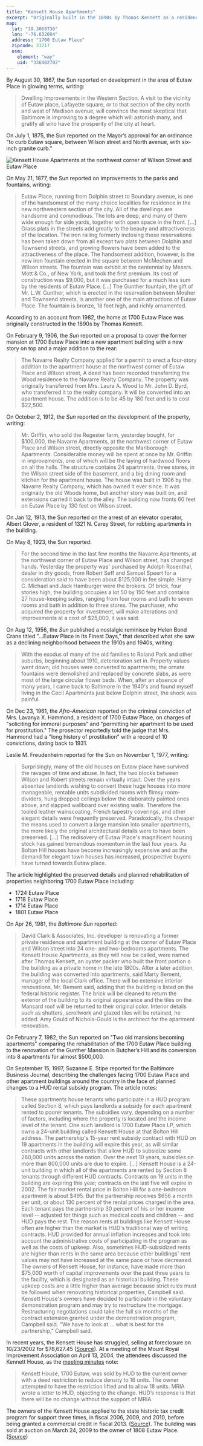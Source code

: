 ```yaml
---
title: "Kensett House Apartments"
excerpt: "Originally built in the 1890s by Thomas Kennett as a residence, the building was expanded and converted into apartments around 1906."
map:
  lat: "39.3068736"
  lon: "-76.632604"
  address: "1700 Eutaw Place"
  zipcode: 21217
  osm:
    element: "way"
    uid: "336402702"
---
```


By August 30, 1867, the Sun reported on development in the area of Eutaw Place in glowing terms, writing:

> Dwelling Improvements in the Western Section. A visit to the vicinity of Eutaw place, Lafayette square, or to that section of the city north and west of Madison avenue, will convince the most skeptical that Baltimore is improving to a degree which will astonish many, and gratify all who have the prosperity of the city at heart.

On July 1, 1875, the Sun reported on the Mayor’s approval for an ordinance "to curb Eutaw square, between Wilson street and North avenue, with six-inch granite curb."

![Kensett House Apartments at the northwest corner of Wilson Street and Eutaw Place](https://scontent-iad3-1.xx.fbcdn.net/hphotos-xap1/v/t1.0-9/12311136_10208597466080411_2013506429300905170_n.jpg?oh=977cedf00a5a12c6a80697ff8db13a99&oe=56E1FA7B)

On May 21, 1877, the Sun reported on improvements to the parks and fountains, writing:

> Eutaw Place, running from Dolphin street to Boundary avenue, is one of the handsomest of the many choice localities for residence in the new northwestern section of the city. All of the dwellings are handsome and commodious. The lots are deep, and many of them wide enough for side yards, together with open space in the front. […]
> Grass plats in the streets add greatly to the beauty and attractiveness of the location. The iron railing formerly inclosing these reservations has been taken down from all except two plats between Dolphin and Townsend streets, and growing flowers have been added to the attractiveness of the place. The handsomest addition, however, is the new iron fountain erected in the square between McMechen and Wilson streets. The fountain was exhibit at the centennial by Messrs. Mott & Co., of New York, and took the first premium. Its cost of construction was $9,000, but it was purchased for a much less sum by the residents of Eutaw Place. […]
> The Gunther fountain, the gift of Mr. L.W. Gunther, which is erected in the reservation between Mosher and Townsend streets, is another one of the main attractions of Eutaw Place. The fountain is bronze, 18 feet high, and richly ornamented.

According to an account from 1982, the home at 1700 Eutaw Place was originally constructed in the 1890s by Thomas Kennett.

On February 9, 1906, the _Sun_ reported on a proposal to cover the former mansion at 1700 Eutaw Place into a new apartment building with a new story on top and a major addition to the rear:

> The Navarre Realty Company applied for a permit to erect a four-story addition to the apartment house at the northwest corner of Eutaw Place and Wilson street, A deed has been recorded transferring the Wood residence to the Navarre Realty Company. The property was originally transferred from Mrs. Laura A. Wood to Mr. John D. Byrd, who transferred it to the realty company.
> It will be converted into an apartment house. The addition is to be 45 by 180 feet and is to cost $22,500.

On October 2, 1912, the _Sun_ reported on the development of the property, writing:

> Mr. Griffin, who sold the Regester farm, yesterday bought, for $100,000, the Navarre Apartments, at the northwest corner of Eutaw Place and Wilson street, directly opposite the Marlborough Apartments. Considerable money will be spent at once by Mr. Griffin in improvements, one of which will be the laying of hardwood floors on all the halls. The structure contains 24 apartments, three stores, in the Wilson street side of the basement, and a big dining room and kitchen for the apartment house. The house was built in 1906 by the Navarre Realty Company, which has owned it ever since. It was originally the old Woods home, but another story was built on, and extensions carried it back to the alley. The building now fronts 60 feet on Eutaw Place by 130 feet on Wilson street.

On Jan 12, 1913, the Sun reported on the arrest of an elevator operator, Albert Glover, a resident of 1321 N. Carey Street, for robbing apartments in the building.

On May 8, 1923, the Sun reported:

> For the second time in the Iast few months the Navarre Apartments, at the northwest corner of Eutaw Place and Wilson street, has changed hands. Yesterday the property was' purchased by Adolph Rosenthal, dealer in dry goods, from Robert Seff and Samuel Speert for a consideration said to have been about $125,000 in fee simple. Harry C. Michael and Jack Hamburger were the brokers.
> Of brick, four stories high, the building occupies a lot 50 by 150 feet and contains 27 house-keeping suites, ranging from four rooms and bath to seven rooms and bath in addition to three stores. The purchaser, who acquired the property for investment, will make alterations and improvements at a cost of $25,000, it was said.

On Aug 12, 1956, the _Sun_ published a nostalgic reminisce by Helen Bond Crane titled "…Eutaw Place in Its Finest Days," that described what she saw as a declining neighborhood between the 1910s and 1940s, writing:

> With the exodus of many of the old families to Roland Park and other suburbs, beginning about 1910, deterioration set in. Property values went down; old houses were converted to apartments; the ornate fountains were demolished and replaced by concrete slabs, as were most of the large circular flower beds. When, after an absence of many years, I came back to Baltimore in the 1940's and found myself living in the Cecil Apartments just below Dolphin street, the shock was painful.

On Dec 23, 1961, the _Afro-American_ reported on the criminal conviction of Mrs. Lavanya X. Hammond, a resident of 1700 Eutaw Place, on charges of "soliciting for immoral purposes" and "permitting her apartment to be used for prostitution." The prosector reportedly told the judge that Mrs. Hammond had a "long history of prostitution" with a record of 10 convictions, dating back to 1931.

Leslie M. Freudenheim reported for the Sun on November 1, 1977, writing:

> Surprisingly, many of the old houses on Eutaw place have survived the ravages of time and abuse. In fact, the two blocks between Wilson and Robert streets remain virtually intact.
> Over the years absentee landlords wishing to convert these huge houses into more manageable, rentable units subdivided rooms with flimsy room-dividers, hung dropped ceilings below the elaborately painted ones above, and slapped wallboard over existing walls. Therefore the tooled leather wainscoating, French tapestry coverings, and other elegant details were frequently preserved.
> Paradoxically, the cheaper the means used to convert a large mansion into smaller apartments, the more likely the original architectural details were to have been preserved.
> […] The redisovery of Eutaw Place's magnificent housing stock has gained tremendous momentum in the last four years. As Bolton Hill houses have become increasingly expensive and as the demand for elegant town houses has increased, prospective buyers have turned towards Eutaw place.

The article highlighted the preserved details and planned rehabilitation of properties neighboring 1700 Eutaw Place including:

- 1724 Eutaw Place
- 1718 Eutaw Place
- 1714 Eutaw Place
- 1801 Eutaw Place

On Apr 26, 1981, the _Baltimore Sun_ reported:

> David Clark & Associates, Inc. developer is renovating a former private residence and apartment building at the corner of Eutaw Place and Wilson street into 24 one- and two-bedrooms apartments.
> The Kensett House Apartments, as they will now be called, were named after Thomas Kensett, an oyster packer who built the front portion o the building as a private home in the late 1800s. After a later addition, the building was converted into apartments, said Marty Bement, manager of the local Clark office.
> There will be extensive interior renovations, Mr. Bement said, adding that the building is listed on the federal historic register. The brick will be cleaned to return the exterior of the building to its original appearance and the tiles on the Mansard roof will be returned to their original color. Interior details such as shutters, scrollwork and glazed tiles will be retained, he added. Amy Gould of Nichols-Gould is the architect for the apartment renovation.

On February 7, 1982, the Sun reported on "Two old mansions becoming apartments" comparing the rehabilitation of the 1700 Eutaw Place building to the renovation of the Gunther Mansion in Butcher’s Hill and its conversion into 8 apartments for almost $500,000.

On September 15, 1997, Suzanne E. Stipe reported for the Baltimore Business Journal, describing the challenges facing 1700 Eutaw Place and other apartment buildings around the country in the face of planned changes to a HUD rental subsidy program. The article notes:

> These apartments house tenants who participate in a HUD program called Section 8, which pays landlords a subsidy for each apartment rented to poorer tenants. The subsidies vary, depending on a number of factors, including where the property is located and the income level of the tenant.
> One such landlord is 1700 Eutaw Place LP, which owns a 24-unit building called Kensett House at that Bolton Hill address. The partnership's 15-year rent subsidy contract with HUD on 19 apartments in the building will expire this year, as will similar contracts with other landlords that allow HUD to subsidize some 260,000 units across the nation. Over the next 10 years, subsidies on more than 800,000 units are due to expire.
> […]
> Kensett House is a 24-unit building in which all of the apartments are rented by Section 8 tenants through different HUD contracts. Contracts on 19 units in the building are expiring this year; contracts on the last five will expire in 2002.
> The fair market rental price in Bolton Hill for a one-bedroom apartment is about $495. But the partnership receives $656 a month per unit, or about 130 percent of the rental prices charged in the area. Each tenant pays the partnership 30 percent of his or her income level -- adjusted for things such as medical costs and children -- and HUD pays the rest.
> The reason rents at buildings like Kensett House often are higher than the market is HUD's traditional way of writing contracts. HUD provided for annual inflation increases and took into account the administrative costs of participating in the program as well as the costs of upkeep. Also, sometimes HUD-subsidized rents are higher than rents in the same area because other buildings' rent values may not have increased at the same pace or have decreased.
> The owners of Kensett House, for instance, have made more than $75,000 worth of capital improvements over the past three years to the facility, which is designated as an historical building. These upkeep costs are a little higher than average because strict rules must be followed when renovating historical properties, Campbell said.
> Kensett House's owners have decided to participate in the voluntary demonstration program and may try to restructure the mortgage. Restructuring negotiations could take the full six months of the contract extension granted under the demonstration program, Campbell said.
> "We have to look at ... what is best for the partnership," Campbell said.

In recent years, the Kensett House has struggled, selling at foreclosure on 10/23/2002 for $78,627.45 ([Source](http://portal.hud.gov/hudportal/documents/huddoc?id=pmplps.pdf)). At a meeting of the Mount Royal Improvement Association on April 13, 2004, the attendees discussed the Kennett House, as the [meeting minutes](http://www.boltonhill.org/mria/minutes/m_minutes04.htm) note:

> Kensett House, 1700 Eutaw, was sold by HUD to the current owner with a deed restriction to reduce density to 16 units. The owner attempted to have the restriction lifted and to allow 18 units. MRIA wrote a letter to HUD, objecting to the change. HUD’s response is that there will be no change without the support of MRIA.

The owners of the Kensett House applied to the state historic tax credit program for support three times, in fiscal 2006, 2009, and 2010, before being granted a commercial credit in fiscal 2013. ([Source](http://dls.state.md.us/data/polanasubare/polanasubare_taxnfispla/Draft-Evaluation-of-the-Sustainable-Communities-Tax-Credit.pdf)). The building was sold at auction on March 24, 2009 to the owner of 1808 Eutaw Place. ([Source](http://ip-72-167-87-238.ip.secureserver.net/bspeak/forum/index.php?action=display&forumid=8&msgid=87))
